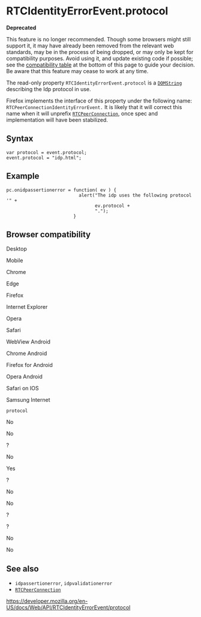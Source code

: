 # RTCIdentityErrorEvent.protocol

**Deprecated**

This feature is no longer recommended. Though some browsers might still support it, it may have already been removed from the relevant web standards, may be in the process of being dropped, or may only be kept for compatibility purposes. Avoid using it, and update existing code if possible; see the [compatibility table](#browser_compatibility) at the bottom of this page to guide your decision. Be aware that this feature may cease to work at any time.

The read-only property `RTCIdentityErrorEvent.protocol` is a [`DOMString`](../domstring) describing the Idp protocol in use.

Firefox implements the interface of this property under the following name: `RTCPeerConnectionIdentityErrorEvent.` It is likely that it will correct this name when it will unprefix [`RTCPeerConnection`](../rtcpeerconnection), once spec and implementation will have been stabilized.

## Syntax

    var protocol = event.protocol;
    event.protocol = "idp.html";

## Example

    pc.onidpassertionerror = function( ev ) {
                               alert("The idp uses the following protocol '" +
                                     ev.protocol +
                                     ".");
                             }

## Browser compatibility

Desktop

Mobile

Chrome

Edge

Firefox

Internet Explorer

Opera

Safari

WebView Android

Chrome Android

Firefox for Android

Opera Android

Safari on IOS

Samsung Internet

`protocol`

No

No

?

No

Yes

?

No

No

?

?

No

No

## See also

- `idpassertionerror`, `idpvalidationerror`
- [`RTCPeerConnection`](../rtcpeerconnection)

<a href="https://developer.mozilla.org/en-US/docs/Web/API/RTCIdentityErrorEvent/protocol" class="_attribution-link">https://developer.mozilla.org/en-US/docs/Web/API/RTCIdentityErrorEvent/protocol</a>

